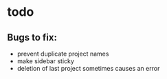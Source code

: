 # todo

## Bugs to fix:
- prevent duplicate project names
- make sidebar sticky
- deletion of last project sometimes causes an error

